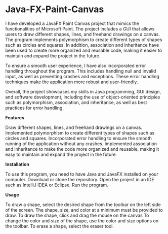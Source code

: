 # Java-FX-Paint-Canvas
I have developed a JavaFX Paint Canvas project that mimics the functionalities of Microsoft Paint. The project includes a GUI that allows users to draw different shapes, lines, and freehand drawings on a canvas. The program implements polymorphism to create different types of shapes such as circles and squares. In addition, association and inheritance have been used to create more organized and reusable code, making it easier to maintain and expand the project in the future.

To ensure a smooth user experience, I have also incorporated error handling throughout the program. This includes handling null and invalid input, as well as preventing crashes and exceptions. These error handling techniques make the application more robust and user-friendly.

Overall, the project showcases my skills in Java programming, GUI design, and software development, including the use of object-oriented principles such as polymorphism, association, and inheritance, as well as best practices for error handling.

**Features**

Draw different shapes, lines, and freehand drawings on a canvas.
Implemented polymorphism to create different types of shapes such as circles and squares.
Incorporated error handling to ensure the smooth running of the application without any crashes.
Implemented association and inheritance to make the code more organized and reusable, making it easy to maintain and expand the project in the future.

**Installation**

To use this program, you need to have Java and JavaFX installed on your computer.
Download or clone the repository.
Open the project in an IDE such as IntelliJ IDEA or Eclipse.
Run the program.

**Usage**

To draw a shape, select the desired shape from the toolbar on the left side of the screen.
The shape, size, and color at a minimum must be provided to draw.
To draw the shape, click and drag the mouse on the canvas
To change the color and size of the shape, use the color and size options on the toolbar.
To erase a shape, select the eraser tool.
